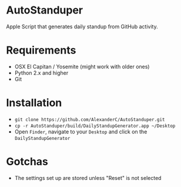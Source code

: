 # AutoStanduper

Apple Script that generates daily standup from GitHub activity.

# Requirements

  - OSX El Capitan / Yosemite (might work with older ones)
  - Python 2.x and higher
  - Git

# Installation

  - `git clone https://github.com/AlexanderC/AutoStanduper.git`
  - `cp -r AutoStanduper/build/DailyStandupGenerator.app ~/Desktop`
  - Open `Finder`, navigate to your `Desktop` and click on the `DailyStandupGenerator`

# Gotchas

  - The settings set up are stored unless "Reset" is not selected
